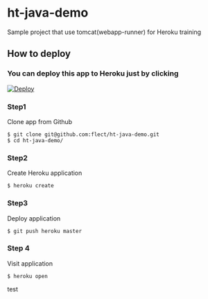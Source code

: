 ht-java-demo
==============

Sample project that use tomcat(webapp-runner) for Heroku training

How to deploy
--------------

### You can deploy this app to Heroku just by clicking 
[![Deploy](https://www.herokucdn.com/deploy/button.svg)](https://heroku.com/deploy)

### Step1  

Clone app from Github  

```
$ git clone git@github.com:flect/ht-java-demo.git
$ cd ht-java-demo/
```

### Step2  

Create Heroku application

```
$ heroku create
```

### Step3  

Deploy application
```
$ git push heroku master
```

### Step 4

Visit application

```
$ heroku open
```

test
